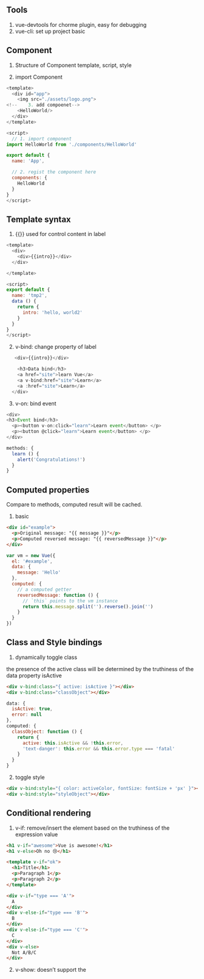 
## Tools
1. vue-devtools for chorme plugin, easy for debugging
2. vue-cli: set up project basic 

## Component
1. Structure of Component
template, script, style

2. import Component
```js
<template>
  <div id="app">
    <img src="./assets/logo.png">
<!--    3. add compoenet-->
    <HelloWorld/>
  </div>
</template>

<script>
  // 1. import component
import HelloWorld from './components/HelloWorld'

export default {
  name: 'App',

  // 2. regist the component here
  components: {
    HelloWorld
  }
}
</script>
```

##  Template syntax
1. {{}} used for control content in label
```js
<template>
  <div>
    <div>{{intro}}</div>
  </div>

</template>

<script>
export default {
  name: 'tmp2',
  data () {
    return {
      intro: 'hello, world2'
    }
  }
}
</script>
```

2. v-bind: change property of label
```js
   <div>{{intro}}</div>

    <h3>Data bind</h3>
    <a href="site">learn Vue</a>
    <a v-bind:href="site">Learn</a>
    <a :href="site">Learn</a>
  </div>
  ```
3. v-on: bind event
  ```js
  <div>
  <h3>Event bind</h3>
    <p><button v-on:click="learn">Learn event</button> </p>
    <p><button @click="learn">Learn event</button> </p>
  </div>

 methods: {
    learn () {
      alert('Congratulations!')
    }
  }
  ```


## Computed properties
Compare to methods, computed result will be cached.
1. basic
```html
<div id="example">
  <p>Original message: "{{ message }}"</p>
  <p>Computed reversed message: "{{ reversedMessage }}"</p>
</div>
```
```js
var vm = new Vue({
  el: '#example',
  data: {
    message: 'Hello'
  },
  computed: {
    // a computed getter
    reversedMessage: function () {
      // `this` points to the vm instance
      return this.message.split('').reverse().join('')
    }
  }
})
```

## Class and Style bindings
1. dynamically toggle class

the presence of the active class will be determined by the truthiness of the data property isActive
```html
<div v-bind:class="{ active: isActive }"></div>
<div v-bind:class="classObject"></div>
```
```js
data: {
  isActive: true,
  error: null
},
computed: {
  classObject: function () {
    return {
      active: this.isActive && !this.error,
      'text-danger': this.error && this.error.type === 'fatal'
    }
  }
}
```

2. toggle style
```html
<div v-bind:style="{ color: activeColor, fontSize: fontSize + 'px' }"></div>
<div v-bind:style="styleObject"></div>
```

## Conditional rendering
1. v-if: remove/insert the element based on the truthiness of the expression value
```html
<h1 v-if="awesome">Vue is awesome!</h1>
<h1 v-else>Oh no 😢</h1>

<template v-if="ok">
  <h1>Title</h1>
  <p>Paragraph 1</p>
  <p>Paragraph 2</p>
</template>

<div v-if="type === 'A'">
  A
</div>
<div v-else-if="type === 'B'">
  B
</div>
<div v-else-if="type === 'C'">
  C
</div>
<div v-else>
  Not A/B/C
</div>
```
2. v-show: doesn’t support the <template> element, nor does it work with v-else
Generally speaking, v-if has higher toggle costs while v-show has higher initial render costs. So prefer v-show if you need to toggle something very often, and prefer v-if if the condition is unlikely to change at runtime.

## List rendering

```html
<ul id="example-1">
  <li v-for="item in items" :key="item.message">
    {{ item.message }}
  </li>
</ul>
```
```js
var example1 = new Vue({
  el: '#example-1',
  data: {
    items: [
      { message: 'Foo' },
      { message: 'Bar' }
    ]
  }
})
```

iterate through the properties of object
```html
<ul id="v-for-object" class="demo">
  <li v-for="value in object">
    {{ value }}
  </li>
</ul>

<div v-for="(value, name) in object">
  {{ name }}: {{ value }}
</div>

<div v-for="(value, name, index) in object">
  {{ index }}. {{ name }}: {{ value }}
</div>
```
```js
new Vue({
  el: '#v-for-object',
  data: {
    object: {
      title: 'How to do lists in Vue',
      author: 'Jane Doe',
      publishedAt: '2016-04-10'
    }
  }
})
```


## Event handling
1. event modifiers

    .stop
    .prevent
    .capture
    .self
    .once
    .passive
```html
<!-- the click event's propagation will be stopped -->
<a v-on:click.stop="doThis"></a>

<!-- the submit event will no longer reload the page -->
<form v-on:submit.prevent="onSubmit"></form>

<!-- modifiers can be chained -->
<a v-on:click.stop.prevent="doThat"></a>

<!-- just the modifier -->
<form v-on:submit.prevent></form>

<!-- use capture mode when adding the event listener -->
<!-- i.e. an event targeting an inner element is handled here before being handled by that element -->
<div v-on:click.capture="doThis">...</div>

<!-- only trigger handler if event.target is the element itself -->
<!-- i.e. not from a child element -->
<div v-on:click.self="doThat">...</div>
```

2. keyboard code(Deprecated)

    .enter
    .tab
    .delete (captures both “Delete” and “Backspace” keys)
    .esc
    .space
    .up
    .down
    .left
    .right
  ```html
  <input v-on:keyup.enter="submit">  //enter keyboard up will event
  ```


## Form Input binding
1. v-model directive to create two-way data bindings on form input, textarea, and select elements
v-model will ignore the initial value, checked, or selected attributes found on any form elements. It will always treat the Vue instance data as the source of truth. 
```html
<input v-model="message" placeholder="edit me">
<p>Message is: {{ message }}</p>

<span>Multiline message is:</span>
<p style="white-space: pre-line;">{{ message }}</p>
<br>
<textarea v-model="message" placeholder="add multiple lines"></textarea>

<input type="checkbox" id="checkbox" v-model="checked">
<label for="checkbox">{{ checked }}</label>
```

2. modifiers
.lazy: refresh data after input done not sync
.number: transfer input as number
.trim: trim whitespace
